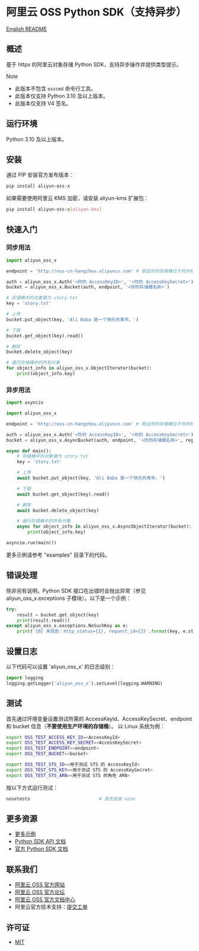# 阿里云 OSS Python SDK（支持异步）

[English README](README_EN.md)

## 概述

基于 httpx 的阿里云对象存储 Python SDK，支持异步操作并提供类型提示。

> [!Note]
> - 此版本不包含 `osscmd` 命令行工具。
> - 此版本仅支持 Python 3.10 及以上版本。
> - 此版本仅支持 V4 签名。

## 运行环境

Python 3.10 及以上版本。

## 安装

通过 PIP 安装官方发布版本：

```bash
pip install aliyun-oss-x
```

如果需要使用阿里云 KMS 加密，请安装 aliyun-kms 扩展包：

```bash
pip install aliyun-oss-x[aliyun-kms]
```

## 快速入门

### 同步用法

```python
import aliyun_oss_x

endpoint = 'http://oss-cn-hangzhou.aliyuncs.com' # 假设你的存储桶位于杭州地区

auth = aliyun_oss_x.Auth('<你的 AccessKeyID>', '<你的 AccessKeySecret>')
bucket = aliyun_oss_x.Bucket(auth, endpoint, '<你的存储桶名称>')

# 存储桶中的对象键为 story.txt
key = 'story.txt'

# 上传
bucket.put_object(key, 'Ali Baba 是一个快乐的青年。')

# 下载
bucket.get_object(key).read()

# 删除
bucket.delete_object(key)

# 遍历存储桶中的所有对象
for object_info in aliyun_oss_x.ObjectIterator(bucket):
    print(object_info.key)
```

### 异步用法

```python
import asyncio

import aliyun_oss_x

endpoint = 'http://oss-cn-hangzhou.aliyuncs.com' # 假设你的存储桶位于杭州地区

auth = aliyun_oss_x.Auth('<你的 AccessKeyID>', '<你的 AccessKeySecret>')
bucket = aliyun_oss_x.AsyncBucket(auth, endpoint, '<你的存储桶名称>', region="cn-hangzhou")

async def main():
    # 存储桶中的对象键为 story.txt
    key = 'story.txt'

    # 上传
    await bucket.put_object(key, 'Ali Baba 是一个快乐的青年。')

    # 下载
    await bucket.get_object(key).read()

    # 删除
    await bucket.delete_object(key)

    # 遍历存储桶中的所有对象
    async for object_info in aliyun_oss_x.AsyncObjectIterator(bucket):
        print(object_info.key)

asyncio.run(main())
```

更多示例请参考 "examples" 目录下的代码。

## 错误处理

除非另有说明，Python SDK 接口在出错时会抛出异常（参见 aliyun_oss_x.exceptions 子模块）。以下是一个示例：

```python
try:
    result = bucket.get_object(key)
    print(result.read())
except aliyun_oss_x.exceptions.NoSuchKey as e:
    print('{0} 未找到：http_status={1}, request_id={2}'.format(key, e.status, e.request_id))
```

## 设置日志

以下代码可以设置 'aliyun_oss_x' 的日志级别：

```python
import logging
logging.getLogger('aliyun_oss_x').setLevel(logging.WARNING)
```

## 测试

首先通过环境变量设置测试所需的 AccessKeyId、AccessKeySecret、endpoint 和 bucket 信息（**不要使用生产环境的存储桶**）。
以 Linux 系统为例：

```bash
export OSS_TEST_ACCESS_KEY_ID=<AccessKeyId>
export OSS_TEST_ACCESS_KEY_SECRET=<AccessKeySecret>
export OSS_TEST_ENDPOINT=<endpoint>
export OSS_TEST_BUCKET=<bucket>

export OSS_TEST_STS_ID=<用于测试 STS 的 AccessKeyId>
export OSS_TEST_STS_KEY=<用于测试 STS 的 AccessKeySecret>
export OSS_TEST_STS_ARN=<用于测试 STS 的角色 ARN>
```

按以下方式运行测试：

```bash
nosetests                          # 首先安装 nose
```

## 更多资源
- [更多示例](https://github.com/aliyun/aliyun-oss-python-sdk/tree/master/examples)
- [Python SDK API 文档](http://aliyun-oss-python-sdk.readthedocs.org/en/latest)
- [官方 Python SDK 文档](https://help.aliyun.com/document_detail/32026.html)

## 联系我们
- [阿里云 OSS 官方网站](http://oss.aliyun.com)
- [阿里云 OSS 官方论坛](http://bbs.aliyun.com)
- [阿里云 OSS 官方文档中心](https://help.aliyun.com/document_detail/32026.html)
- 阿里云官方技术支持：[提交工单](https://workorder.console.aliyun.com/#/ticket/createIndex)

## 许可证
- [MIT](https://github.com/aliyun/aliyun-oss-python-sdk/blob/master/LICENSE)